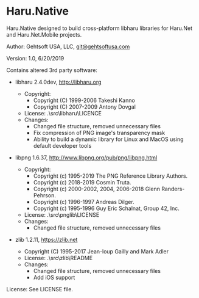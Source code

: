 # Haru.Native

Haru.Native designed to build cross-platform libharu libraries
for Haru.Net and Haru.Net.Mobile projects.

Author: Gehtsoft USA, LLC, git@gehtsoftusa.com

Version: 1.0, 6/20/2019

Contains altered 3rd party software:

* libharu 2.4.0dev, http://libharu.org
  * Copyright:
    * Copyright (C) 1999-2006 Takeshi Kanno
    * Copyright (C) 2007-2009 Antony Dovgal
  * License: .\src\libharu\LICENCE
  * Changes:
    * Changed file structure, removed unnecessary files
    * Fix compression of PNG image's transparency mask
    * Ability to build a dynamic library for Linux and MacOS using default developer tools

* libpng 1.6.37, http://www.libpng.org/pub/png/libpng.html
  * Copyright:
    * Copyright (c) 1995-2019 The PNG Reference Library Authors.
    * Copyright (c) 2018-2019 Cosmin Truta.
    * Copyright (c) 2000-2002, 2004, 2006-2018 Glenn Randers-Pehrson.
    * Copyright (c) 1996-1997 Andreas Dilger.
    * Copyright (c) 1995-1996 Guy Eric Schalnat, Group 42, Inc.
  * License: .\src\pnglib\LICENSE
  * Changes:
    * Changed file structure, removed unnecessary files

* zlib 1.2.11, https://zlib.net
  * Copyright (C) 1995-2017 Jean-loup Gailly and Mark Adler
  * License: .\src\zlib\README
  * Changes:
    * Changed file structure, removed unnecessary files
    * Add iOS support

License:
See LICENSE file.

